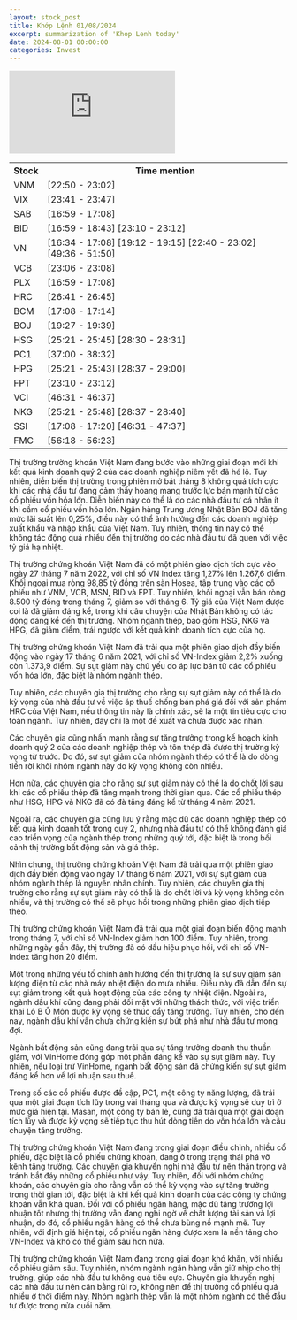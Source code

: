 ```yaml
---
layout: stock_post
title: Khớp Lệnh 01/08/2024
excerpt: summarization of 'Khop Lenh today'
date: 2024-08-01 00:00:00
categories: Invest
---
```


<iframe id="player" src="https://www.youtube.com/embed/TvQr-iQd3MM?enablejsapi=1" frameborder="0" allow="accelerometer; autoplay; clipboard-write; encrypted-media; gyroscope; picture-in-picture; web-share" allowfullscreen></iframe>

<table><tr><th>Stock</th><th>Time mention</th></tr><tr><td scope='row'>VNM</td><td><a onclick='go_to(1370.0)'>[22:50 - 23:02] </a></td></tr><tr><td scope='row'>VIX</td><td><a onclick='go_to(1421.76)'>[23:41 - 23:47] </a></td></tr><tr><td scope='row'>SAB</td><td><a onclick='go_to(1019.0)'>[16:59 - 17:08] </a></td></tr><tr><td scope='row'>BID</td><td><a onclick='go_to(1019.0)'>[16:59 - 18:43] </a><a onclick='go_to(1390.46)'>[23:10 - 23:12] </a></td></tr><tr><td scope='row'>VN</td><td><a onclick='go_to(994.64)'>[16:34 - 17:08] </a><a onclick='go_to(1152.7)'>[19:12 - 19:15] </a><a onclick='go_to(1360.0)'>[22:40 - 23:02] </a><a onclick='go_to(2976.66)'>[49:36 - 51:50] </a></td></tr><tr><td scope='row'>VCB</td><td><a onclick='go_to(1386.12)'>[23:06 - 23:08] </a></td></tr><tr><td scope='row'>PLX</td><td><a onclick='go_to(1019.0)'>[16:59 - 17:08] </a></td></tr><tr><td scope='row'>HRC</td><td><a onclick='go_to(1601.88)'>[26:41 - 26:45] </a></td></tr><tr><td scope='row'>BCM</td><td><a onclick='go_to(1028.86)'>[17:08 - 17:14] </a></td></tr><tr><td scope='row'>BOJ</td><td><a onclick='go_to(1167.34)'>[19:27 - 19:39] </a></td></tr><tr><td scope='row'>HSG</td><td><a onclick='go_to(1521.76)'>[25:21 - 25:45] </a><a onclick='go_to(1710.76)'>[28:30 - 28:31] </a></td></tr><tr><td scope='row'>PC1</td><td><a onclick='go_to(2220.36)'>[37:00 - 38:32] </a></td></tr><tr><td scope='row'>HPG</td><td><a onclick='go_to(1521.76)'>[25:21 - 25:43] </a><a onclick='go_to(1717.46)'>[28:37 - 29:00] </a></td></tr><tr><td scope='row'>FPT</td><td><a onclick='go_to(1390.46)'>[23:10 - 23:12] </a></td></tr><tr><td scope='row'>VCI</td><td><a onclick='go_to(2791.0)'>[46:31 - 46:37] </a></td></tr><tr><td scope='row'>NKG</td><td><a onclick='go_to(1521.76)'>[25:21 - 25:48] </a><a onclick='go_to(1717.46)'>[28:37 - 28:40] </a></td></tr><tr><td scope='row'>SSI</td><td><a onclick='go_to(1028.86)'>[17:08 - 17:20] </a><a onclick='go_to(2791.0)'>[46:31 - 47:37] </a></td></tr><tr><td scope='row'>FMC</td><td><a onclick='go_to(3378.6)'>[56:18 - 56:23] </a></td></tr></table>

Thị trường trường khoán Việt Nam đang bước vào những giai đoạn mới khi kết quả kinh doanh quý 2 của các doanh nghiệp niêm yết đã hé lộ. Tuy nhiên, diễn biến thị trường trong phiên mở bát tháng 8 không quá tích cực khi các nhà đầu tư đang cảm thấy hoang mang trước lực bán mạnh từ các cổ phiếu vốn hóa lớn. Diễn biến này có thể là do các nhà đầu tư cá nhân ít khi cầm cổ phiếu vốn hóa lớn. Ngân hàng Trung ương Nhật Bản BOJ đã tăng mức lãi suất lên 0,25%, điều này có thể ảnh hưởng đến các doanh nghiệp xuất khẩu và nhập khẩu của Việt Nam. Tuy nhiên, thông tin này có thể không tác động quá nhiều đến thị trường do các nhà đầu tư đã quen với việc tỷ giá hạ nhiệt.

Thị trường chứng khoán Việt Nam đã có một phiên giao dịch tích cực vào ngày 27 tháng 7 năm 2022, với chỉ số VN Index tăng 1,27% lên 1.267,6 điểm. Khối ngoại mua ròng 98,85 tỷ đồng trên sàn Hosea, tập trung vào các cổ phiếu như VNM, VCB, MSN, BID và FPT. Tuy nhiên, khối ngoại vẫn bán ròng 8.500 tỷ đồng trong tháng 7, giảm so với tháng 6. Tỷ giá của Việt Nam được coi là đã giảm đáng kể, trong khi câu chuyện của Nhật Bản không có tác động đáng kể đến thị trường. Nhóm ngành thép, bao gồm HSG, NKG và HPG, đã giảm điểm, trái ngược với kết quả kinh doanh tích cực của họ.

Thị trường chứng khoán Việt Nam đã trải qua một phiên giao dịch đầy biến động vào ngày 17 tháng 6 năm 2021, với chỉ số VN-Index giảm 2,2% xuống còn 1.373,9 điểm. Sự sụt giảm này chủ yếu do áp lực bán từ các cổ phiếu vốn hóa lớn, đặc biệt là nhóm ngành thép.

Tuy nhiên, các chuyên gia thị trường cho rằng sự sụt giảm này có thể là do kỳ vọng của nhà đầu tư về việc áp thuế chống bán phá giá đối với sản phẩm HRC của Việt Nam, nếu thông tin này là chính xác, sẽ là một tin tiêu cực cho toàn ngành. Tuy nhiên, đây chỉ là một đề xuất và chưa được xác nhận.

Các chuyên gia cũng nhấn mạnh rằng sự tăng trưởng trong kế hoạch kinh doanh quý 2 của các doanh nghiệp thép và tôn thép đã được thị trường kỳ vọng từ trước. Do đó, sự sụt giảm của nhóm ngành thép có thể là do dòng tiền rời khỏi nhóm ngành này do kỳ vọng không còn nhiều.

Hơn nữa, các chuyên gia cho rằng sự sụt giảm này có thể là do chốt lời sau khi các cổ phiếu thép đã tăng mạnh trong thời gian qua. Các cổ phiếu thép như HSG, HPG và NKG đã có đà tăng đáng kể từ tháng 4 năm 2021.

Ngoài ra, các chuyên gia cũng lưu ý rằng mặc dù các doanh nghiệp thép có kết quả kinh doanh tốt trong quý 2, nhưng nhà đầu tư có thể không đánh giá cao triển vọng của ngành thép trong những quý tới, đặc biệt là trong bối cảnh thị trường bất động sản và giá thép.

Nhìn chung, thị trường chứng khoán Việt Nam đã trải qua một phiên giao dịch đầy biến động vào ngày 17 tháng 6 năm 2021, với sự sụt giảm của nhóm ngành thép là nguyên nhân chính. Tuy nhiên, các chuyên gia thị trường cho rằng sự sụt giảm này có thể là do chốt lời và kỳ vọng không còn nhiều, và thị trường có thể sẽ phục hồi trong những phiên giao dịch tiếp theo.

Thị trường chứng khoán Việt Nam đã trải qua một giai đoạn biến động mạnh trong tháng 7, với chỉ số VN-Index giảm hơn 100 điểm. Tuy nhiên, trong những ngày gần đây, thị trường đã có dấu hiệu phục hồi, với chỉ số VN-Index tăng hơn 20 điểm.

Một trong những yếu tố chính ảnh hưởng đến thị trường là sự suy giảm sản lượng điện từ các nhà máy nhiệt điện do mưa nhiều. Điều này đã dẫn đến sự sụt giảm trong kết quả hoạt động của các công ty nhiệt điện. Ngoài ra, ngành dầu khí cũng đang phải đối mặt với những thách thức, với việc triển khai Lô B Ô Môn được kỳ vọng sẽ thúc đẩy tăng trưởng. Tuy nhiên, cho đến nay, ngành dầu khí vẫn chưa chứng kiến sự bứt phá như nhà đầu tư mong đợi.

Ngành bất động sản cũng đang trải qua sự tăng trưởng doanh thu thuần giảm, với VinHome đóng góp một phần đáng kể vào sự sụt giảm này. Tuy nhiên, nếu loại trừ VinHome, ngành bất động sản đã chứng kiến sự sụt giảm đáng kể hơn về lợi nhuận sau thuế.

Trong số các cổ phiếu được đề cập, PC1, một công ty năng lượng, đã trải qua một giai đoạn tích lũy trong vài tháng qua và được kỳ vọng sẽ duy trì ở mức giá hiện tại. Masan, một công ty bán lẻ, cũng đã trải qua một giai đoạn tích lũy và được kỳ vọng sẽ tiếp tục thu hút dòng tiền do vốn hóa lớn và câu chuyện tăng trưởng.

Thị trường chứng khoán Việt Nam đang trong giai đoạn điều chỉnh, nhiều cổ phiếu, đặc biệt là cổ phiếu chứng khoán, đang ở trong trạng thái phá vỡ kênh tăng trưởng. Các chuyên gia khuyến nghị nhà đầu tư nên thận trọng và tránh bắt đáy những cổ phiếu như vậy. Tuy nhiên, đối với nhóm chứng khoán, các chuyên gia cho rằng vẫn có thể kỳ vọng vào sự tăng trưởng trong thời gian tới, đặc biệt là khi kết quả kinh doanh của các công ty chứng khoán vẫn khả quan. Đối với cổ phiếu ngân hàng, mặc dù tăng trưởng lợi nhuận tốt nhưng thị trường vẫn đang nghi ngờ về chất lượng tài sản và lợi nhuận, do đó, cổ phiếu ngân hàng có thể chưa bùng nổ mạnh mẽ. Tuy nhiên, với định giá hiện tại, cổ phiếu ngân hàng được xem là nền tảng cho VN-Index và khó có thể giảm sâu hơn nữa.

Thị trường chứng khoán Việt Nam đang trong giai đoạn khó khăn, với nhiều cổ phiếu giảm sâu. Tuy nhiên, nhóm ngành ngân hàng vẫn giữ nhịp cho thị trường, giúp các nhà đầu tư không quá tiêu cực. Chuyên gia khuyến nghị các nhà đầu tư nên cân bằng rủi ro, không nên để thị trường cổ phiếu quá nhiều ở thời điểm này. Nhóm ngành thép vẫn là một nhóm ngành có thể đầu tư được trong nửa cuối năm.